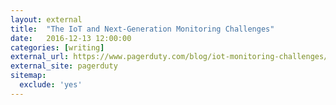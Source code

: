 ```yaml
---
layout: external
title:  "The IoT and Next-Generation Monitoring Challenges"
date:   2016-12-13 12:00:00
categories: [writing]
external_url: https://www.pagerduty.com/blog/iot-monitoring-challenges/
external_site: pagerduty
sitemap:
  exclude: 'yes'
---
```

